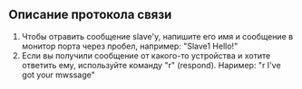 ## Описание протокола связи
1. Чтобы отравить сообщение slave'y, напишите его имя и сообщение в монитор порта через пробел, например: "Slave1 Hello!"
2. Если вы получили сообщение от какого-то устройства и хотите ответить ему, используйте команду "r" (respond). Наример: "r I've got your mwssage"
